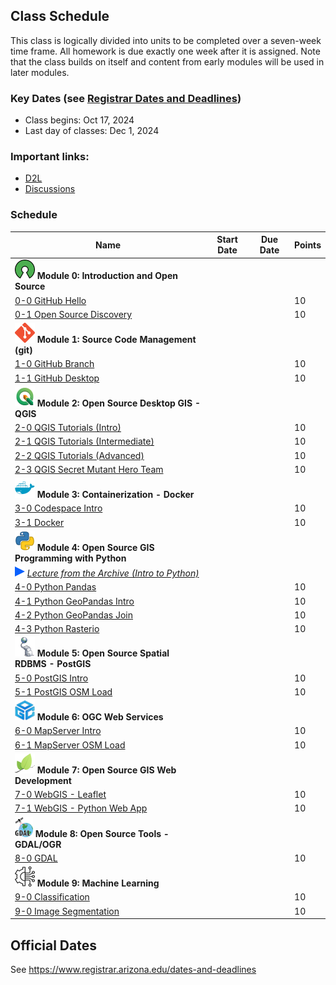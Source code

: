
## Class Schedule

This class is logically divided into units to be completed over a seven-week time frame. All homework is due exactly one week after it is assigned. Note that the class builds on itself and content from early modules will be used in later modules.

### Key Dates (see [Registrar Dates and Deadlines](https://registrar.arizona.edu/dates-and-deadlines))
- Class begins: Oct 17, 2024
- Last day of classes:  Dec 1, 2024

### Important links:
- [D2L](https://d2l.arizona.edu/d2l/home/1526090)
- [Discussions](https://github.com/ua-gist604b-f24/syllabus/discussions)

### Schedule

|  **Name** | **Start Date** | **Due Date** | **Points** |
| --- | --- | --- | ---  |
|  **![open source](./media/open-source-32.png) Module 0: Introduction and Open Source** |  |  |  |
|  [0-0 GitHub Hello](https://classroom.github.com/a/IYSMI7Bz) | |  | 10 |
|  [0-1 Open Source Discovery](https://classroom.github.com/a/WREshqlr) | |  | 10 |
|  **![git](./media/git-32.png) Module 1: Source Code Management (git)** |  |  |  |
|  [1-0 GitHub Branch](https://classroom.github.com/a/HC9jrGMc) | | | 10 |
|  [1-1 GitHub Desktop](https://classroom.github.com/a/SasmvBcB) | |  | 10 |
|  **![qgis](./media/qgis-32.png) Module 2: Open Source Desktop GIS - QGIS** |  |  |  | 
|  [2-0 QGIS Tutorials (Intro)](https://classroom.github.com/a/MP_txIYc) |  |  | 10 |
|  [2-1 QGIS Tutorials (Intermediate)](https://classroom.github.com/a/TC0f571J) |  | | 10 |
|  [2-2 QGIS Tutorials (Advanced)](https://classroom.github.com/a/4rT6omjS) |  |  | 10 |
|  [2-3 QGIS Secret Mutant Hero Team](https://classroom.github.com/a/wEBxVbR5) |  | | 10 |
|  **![docker](./media/docker-32.png) Module 3: Containerization - Docker** |  |  |  |
|  [3-0 Codespace Intro](https://classroom.github.com/a/uHJUQeUo) | | | 10 |
|  [3-1 Docker](https://classroom.github.com/a/plfQTHoW) | | | 10 |
|  **![python](./media/python-32.png) Module 4: Open Source GIS Programming with Python** |  |  |  |
|  ![zoom icon](media/play-icon.png) [_Lecture from the Archive (Intro to Python)_](https://arizona.hosted.panopto.com/Panopto/Pages/Viewer.aspx?id=83304fba-424f-430f-87e1-adcc00448e6e) |  |  |  |
|  [4-0 Python Pandas](https://classroom.github.com/a/xfbK3tUx) |  |  | 10 |
|  [4-1 Python GeoPandas Intro](https://classroom.github.com/a/H9hIc5v6) |  |  | 10 |
|  [4-2 Python GeoPandas Join]() |  |  | 10 |
|  [4-3 Python Rasterio]()|  |  | 10 |
|  **![postgis](./media/postgis-32.png) Module 5: Open Source Spatial RDBMS - PostGIS** |  |  |  |
|  [5-0 PostGIS Intro](https://classroom.github.com/a/gP1qQjHl) |  | | 10 |
|  [5-1 PostGIS OSM Load](https://classroom.github.com/a/2q-2IOdK) | |  | 10 |
|  **![postgis](./media/ogc-32.png) Module 6: OGC Web Services** |  |  |  |
|  [6-0 MapServer Intro]() |  | | 10 |
|  [6-1 MapServer OSM Load]() | |  | 10 |
|  **![leaflet](./media/leaflet-32.png) Module 7: Open Source GIS Web Development** |  |  |  |
|  [7-0 WebGIS - Leaflet](https://classroom.github.com/a/BVSuCEhp) |  |  | 10 |
|  [7-1 WebGIS - Python Web App](https://classroom.github.com/a/aLgHkf3K) | | | 10 |
|  **![leaflet](./media/gdal-32.png) Module 8: Open Source Tools - GDAL/OGR** |  |  |  |
|  [8-0 GDAL](https://classroom.github.com/a/6NLC_B6B) |  |  | 10 |
|  **![leaflet](./media/ml-32.png) Module 9: Machine Learning** |  |  |  |
|  [9-0 Classification]() |  |  | 10 |
|  [9-0 Image Segmentation]() |  |  | 10 |

## Official Dates
See https://www.registrar.arizona.edu/dates-and-deadlines

